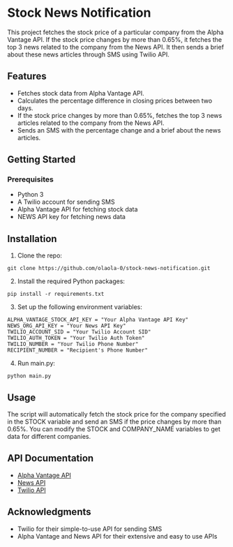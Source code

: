 # Stock News Notification
This project fetches the stock price of a particular company from the Alpha Vantage API. If the stock price changes by more than 0.65%, it fetches the top 3 news related to the company from the News API. It then sends a brief about these news articles through SMS using Twilio API.

## Features
* Fetches stock data from Alpha Vantage API.
* Calculates the percentage difference in closing prices between two days.
* If the stock price changes by more than 0.65%, fetches the top 3 news articles related to the company from the News API.
* Sends an SMS with the percentage change and a brief about the news articles.


## Getting Started
### Prerequisites
* Python 3
* A Twilio account for sending SMS
* Alpha Vantage API for fetching stock data
* NEWS API key for fetching news data


## Installation
1. Clone the repo:
```
git clone https://github.com/olaola-0/stock-news-notification.git
```
2. Install the required Python packages:
```
pip install -r requirements.txt
```
3. Set up the following environment variables:
```
ALPHA_VANTAGE_STOCK_API_KEY = "Your Alpha Vantage API Key"
NEWS_ORG_API_KEY = "Your News API Key"
TWILIO_ACCOUNT_SID = "Your Twilio Account SID"
TWILIO_AUTH_TOKEN = "Your Twilio Auth Token"
TWILIO_NUMBER = "Your Twilio Phone Number"
RECIPIENT_NUMBER = "Recipient's Phone Number"
```
4. Run main.py:
```
python main.py
```

## Usage
The script will automatically fetch the stock price for the company specified in the STOCK variable and send an SMS if the price changes by more than 0.65%. You can modify the STOCK and COMPANY_NAME variables to get data for different companies.


## API Documentation
* [Alpha Vantage API](https://www.alphavantage.co/documentation/)
* [News API](https://newsapi.org/docs)
* [Twilio API](https://www.twilio.com/docs/quickstart/python/sms#overview)


## Acknowledgments
* Twilio for their simple-to-use API for sending SMS
* Alpha Vantage and News API for their extensive and easy to use APIs
